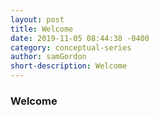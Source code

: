 ```yaml
---
layout: post
title: Welcome
date: 2019-11-05 08:44:38 -0400
category: conceptual-series
author: samGordon
short-description: Welcome
---
```


### Welcome
